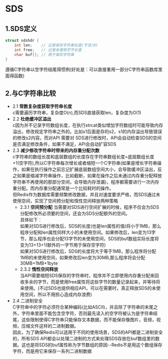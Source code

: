 # SDS #

## 1.SDS定义 ##

```c
struct sdshdr {
    int len;    // 记录保存字符串长度(不含/0)
    int free;   // 记录未使用字节长度
    char buf[]; // 用于保存字符串
}
```
遵循C字符串以空字符结尾得惯例(好处是：可以直接重用一部分C字符串函数库里面得函数)  
## 2.与C字符串比较
* 2.1 **常数复杂度获取字符串长度**  
c需要遍历字符串，复杂度O(n),而SDS直接获取len，复杂度为O(1)
* 2.2 **杜绝缓冲区溢出**  
c因为并不记录字符数组长度，在执行strcat类似增加字符数组时可能导致内存溢出，修改规定字符串之外的。比如s1后面是存的s2，s1的内存溢出导致错误的修改s2内容。而对API 需要对 SDS进行修改时，API会自动检查SDS的空间是否满足修改条件，如果不满足，API会自动扩容SDS  
* 2.3 **减少修改字符串时带来的内存重分配次数**    
c字符串的数组长度和底层数组的长度存在字符串数组长度=底层数组长度+1(空字符),所以C字符串每次增长或者缩短一个C字符串(如果是增长字符串操作，如果在执行操作之前忘记扩展底层数组空间大小，会导致缓冲区溢出，反之如果是缩减字符串操作，比如截断，如果在操作之后未通过内存重分配释放字符串不再使用的那部分空间，会导致内存泄漏)，程序都需要进行一次内存重分配。而内存重分配通常是一个比较耗时的操作。  
但Redis作为数据库需要频繁修改数据，并且对速度要求严格，而SDS通过未使用空间，实现了空间预分配和惰性空间释放两种策略
    * 2.3.1 **空间预分配**
    当需要对SDS进行空间扩展的时候，程序不仅会为SDS分配修改所必须要的空间，还会为SDS分配额外的空间。  
    具体如下：  
    如果对SDS进行修改后，SDS的长度(也是len属性的值)将小于1MB，那么程序分配和len属性同样大小的未使用空间。如果修改后，len变为13字节，那么程序也会分配13字节的未使用空间，SDS的buf数组实际长度将变为13+13+1(额外的一字节用于保存空字符)  
    如果对SDS进行修改后，SDS的长度将大于等于1MB，那么程序将分配1MB的未使用空间，如果修改后len变为30MB,那么程序将会分配30MB+1MB+1byte  
    * 2.3.2 **惰性空间释放**  
    当API需要缩短SDS保存的字符串时，程序并不立即使用内存重分配来回收多余的字节，而是使用free属性将这些字节的数量记录起来，并等待将来使用。(不过SDS也提供相应API，可以在需要时，真正释放SDS的未使用空间，所以不用担心造成内存浪费)  
* 2.4 二进制安全  
C字符串中的字符必须符合某种编码(比如ASCII)，并且除了字符串的末尾之外，字符串里面不能包含空字符，否则最先读入的空字符被认为是字符串结尾，这些限制使得C字符串只能保存文本数据，而不能保存像图片，音频，视频，压缩文件这样的二进制数据。  
因此，为了确保Redis可以适用于不同的使用场景，SDS的API都是二进制安全的，所有SDS API都会以处理二进制的方式来处理SDS存放在buf数组里的数据。这也是将SDS的buf属性称为字节数组的原因--Redis不是用这个数组保存字符，而是用它来保存一系列二进制数据
